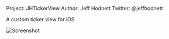 Project: JHTickerView
Author: Jeff Hodnett
Twitter: @jeffhodnett

A custom ticker view for iOS

![Screenshot](https://github.avira.com/jeffhodnett/JHTickerView/raw/master/ticker.gif)

